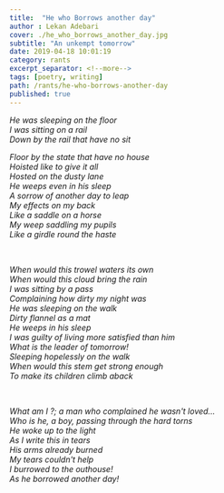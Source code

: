 ```yaml
---
title:  "He who Borrows another day"
author : Lekan Adebari
cover: ./he_who_borrows_another_day.jpg
subtitle: "An unkempt tomorrow"
date: 2019-04-18 10:01:19
category: rants
excerpt_separator: <!--more-->
tags: [poetry, writing]
path: /rants/he-who-borrows-another-day
published: true
---
```


*He was sleeping on the floor* \
*I was sitting on a rail*\
*Down by the rail that have no sit*
<!--more-->
*Floor by the state that have no house*\
*Hoisted like to give it all*\
*Hosted on the dusty lane*\
*He weeps even in his sleep*\
*A sorrow of another day to leap*\
*My effects on my back*\
*Like a saddle on a horse*\
*My weep saddling my pupils*\
*Like a girdle round the haste*

<br>

*When would this trowel waters its own*\
*When would this cloud bring the rain*\
*I was sitting by a pass*\
*Complaining how dirty my night was*\
*He was sleeping on the walk*\
*Dirty flannel as a mat*\
*He weeps in his sleep*\
*I was guilty of living more satisfied than him*\
*What is the leader of tomorrow!*\
*Sleeping hopelessly on the walk*\
*When would this stem get strong enough*\
*To make its children climb aback*

<br>

*What am I ?; a man who complained he wasn't loved...*\
*Who is he, a boy, passing through the hard torns*\
*He woke up to the light*\
*As I write this in tears*\
*His arms already burned*\
*My tears couldn't help*\
*I burrowed to the outhouse!*\
*As he borrowed another day!*